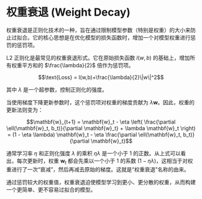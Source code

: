 # 权重衰退 (Weight Decay)

权重衰退是正则化技术的一种，旨在通过限制模型参数（特别是权重）的大小来防止过拟合。它的核心思想是在优化模型的损失函数时，增加一个对模型权重进行惩罚的惩罚项。

L2 正则化是最常见的权重衰退形式。它在原始损失函数 $l(w,b)$ 的基础上，增加所有权重平方和的 $\frac{\lambda}{2}$ 倍作为惩罚项。

$$\text{Loss} = l(w,b)+\frac{\lambda}{2}\|w\|^2$$

其中 $\lambda$ 是一个超参数，控制正则化的强度。

当使用梯度下降更新参数时，这个惩罚项对权重的梯度贡献为 $\lambda \mathbf{w}$。因此，权重的更新法则变为：

$$\mathbf{w}_{t+1} = \mathbf{w}_t - \eta \left( \frac{\partial \ell(\mathbf{w}_t, b_t)}{\partial \mathbf{w}_t} + \lambda \mathbf{w}_t \right) = (1 - \eta \lambda) \mathbf{w}_t - \eta \frac{\partial \ell(\mathbf{w}_t, b_t)}{\partial \mathbf{w}_t}$$

通常学习率 $\eta$ 和正则化强度 $\lambda$ 的乘积 $\eta\lambda$ 是一个小于 1 的正数。从上式可以看出，每次更新时，权重 $\mathbf{w}_t$ 都会先乘以一个小于 1 的系数 $(1 - \eta \lambda)$，这相当于对权重进行了一次“衰减”，然后再减去原始的梯度。这就是“权重衰退”名称的由来。

通过惩罚较大的权重值，权重衰退迫使模型学习到更小、更分散的权重，从而构建一个更简单、更不容易过拟合的模型。
